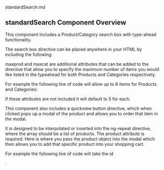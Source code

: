 standardSearch.md

## standardSearch Component Overview

This component includes a Product/Category search box with type-ahead functionality.

The search box directive can be placed anywhere in your HTML by including the following:
<ordercloud-standardSearch></ordercloud-standardSearch>

maxprod and maxcat are additional attributes that can be added to the directive that allow you
to specify the maximum number of items you would like listed in the typeahead for both Products
and Categories respectively.

For example the following line of code will allow up to 8 items for Products and Categories:

<ordercloud-standardSearch maxprod=8 maxcat=8></ordercloud-standardSearch>

If these attributes are not included it will default to 5 for each.


This component also includes a quickview button directive, which when clicked pops up a modal of the product and allows you to order that item in the modal.
<ordercloud-quickview product=""></ordercloud-quickview>

It is designed to be interpolated or inserted into the ng-repeat directive, where the array should be a list of products.
The product attribute is required. Here is where you pass the product object into the modal which then allows you to add that specific product into your shopping cart.

For example the following line of code will take the id
<div class="col-md-3 " ng-repeat="aproduct in results.products.list.Items">
<ordercloud-quickview product="aproduct"></ordercloud-quickview>. 
